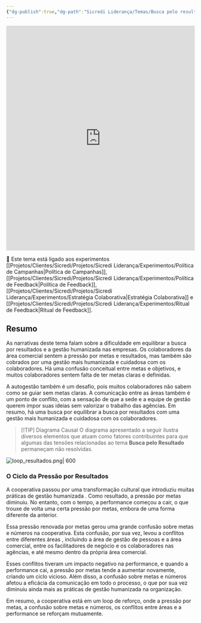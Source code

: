 ```yaml
---
{"dg-publish":true,"dg-path":"Sicredi Liderança/Temas/Busca pelo resultado.md","permalink":"/Sicredi Liderança/Temas/Busca pelo resultado/"}
---
```



  <iframe src="https://embed.kumu.io/d9faf8d0f3e47f3ea406f06c470b7f20" width="100%" height="600" frameborder="0"></iframe>

🔗 Este tema está ligado aos experimentos [[Projetos/Clientes/Sicredi/Projetos/Sicredi Liderança/Experimentos/Política de Campanhas\|Política de Campanhas]], [[Projetos/Clientes/Sicredi/Projetos/Sicredi Liderança/Experimentos/Política de Feedback\|Política de Feedback]], [[Projetos/Clientes/Sicredi/Projetos/Sicredi Liderança/Experimentos/Estratégia Colaborativa\|Estratégia Colaborativa]] e [[Projetos/Clientes/Sicredi/Projetos/Sicredi Liderança/Experimentos/Ritual de Feedback\|Ritual de Feedback]].

## Resumo

As narrativas deste tema falam sobre a dificuldade em equilibrar a busca por resultados e a gestão humanizada nas empresas. Os colaboradores da área comercial sentem a pressão por metas e resultados, mas também são cobrados por uma gestão mais humanizada e cuidadosa com os colaboradores. Há uma confusão conceitual entre metas e objetivos, e muitos colaboradores sentem falta de ter metas claras e definidas. 

A autogestão também é um desafio, pois muitos colaboradores não sabem como se guiar sem metas claras. A comunicação entre as áreas também é um ponto de conflito, com a sensação de que a sede e a equipe de gestão querem impor suas ideias sem valorizar o trabalho das agências. Em resumo, há uma busca por equilibrar a busca por resultados com uma gestão mais humanizada e cuidadosa com os colaboradores.

> [!TIP] Diagrama Causal
> O diagrama apresentado a seguir ilustra diversos elementos que atuam como fatores contribuintes para que algumas das tensões relacionadas ao tema **Busca pelo Resultado** permaneçam não resolvidas.

![loop_resultados.png| 600](/img/user/Arquivos/Imgs/loop_resultados.png)
### O Ciclo da Pressão por Resultados

A cooperativa passou por uma transformação cultural que introduziu muitas práticas de gestão humanizada . Como resultado, a pressão por metas diminuiu. No entanto, com o tempo, a performance começou a cair, o que trouxe de volta uma certa pressão por metas, embora de uma forma diferente da anterior.

Essa pressão renovada por metas gerou uma grande confusão sobre metas e números  na cooperativa. Esta confusão, por sua vez, levou a conflitos entre diferentes áreas , incluindo a área de gestão de pessoas e a área comercial, entre os facilitadores de negócio e os colaboradores nas agências, e até mesmo dentro da própria área comercial.

Esses conflitos tiveram um impacto negativo na performance, e quando a performance cai, a pressão por metas tende a aumentar novamente, criando um ciclo vicioso. Além disso, a confusão sobre metas e números afetou a eficácia da comunicação em todo o processo, o que por sua vez diminuiu ainda mais as práticas de gestão humanizada na organização.

Em resumo, a cooperativa está em um loop de reforço, onde a pressão por metas, a confusão sobre metas e números, os conflitos entre áreas e a performance se reforçam mutuamente. 